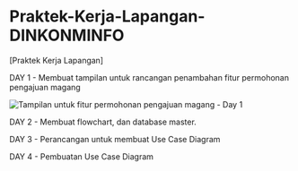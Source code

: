 # Praktek-Kerja-Lapangan-DINKONMINFO
[Praktek Kerja Lapangan]

DAY 1 - Membuat tampilan untuk rancangan penambahan fitur permohonan pengajuan magang

![Tampilan untuk fitur permohonan pengajuan magang - Day 1](https://github.com/user-attachments/assets/3781d1e7-9397-4c2b-a35e-1e3dd568bba0)


DAY 2 - Membuat flowchart, dan database master.

DAY 3 - Perancangan untuk membuat Use Case Diagram

DAY 4 - Pembuatan Use Case Diagram

